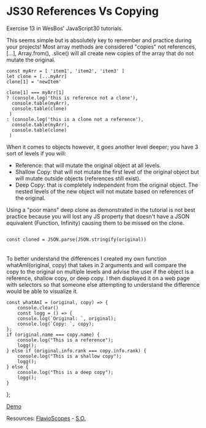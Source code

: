 # JS30 References Vs Copying
Exercise 13 in WesBos' JavaScript30 tutorials. 

This seems simple but is absolutely key to remember and practice during your projects! 
Most array methods are considered "copies" not references, [...], Array.from(), .slice() will all create new copies of the array that do not mutate the original.
    
    const myArr = [ 'item1', 'item2', 'item3' ]
    let clone = [...myArr]
    clone[1] = 'newItem'

    clone[1] === myArr[1] 
    ? (console.log('this is reference not a clone'),
      console.table(myArr),
      console.table(clone)
     )
    : (console.log('this is a clone not a reference'),
      console.table(myArr),
      console.table(clone)
     )

When it comes to objects however, it goes another level deeper; you have 3 sort of levels if you will: 
 <ul>
    <li> Reference: that will mutate the original object at all levels. 
    <li> Shallow Copy: that will not mutate the first level of the original object but will mutate outside objects (references still exist). 
    <li> Deep Copy: that is completely independent from the original object. The nested levels of the new object will not mutate based on references of the original. 
 </ul>

Using a "poor mans" deep clone as demonstrated in the tutorial is not best practice because you will lost any JS property that doesn't have a JSON equivalent (Function, Infinity) causing them to be missed on the clone. 

<code>
const cloned = JSON.parse(JSON.stringify(original))
</code>
<br>
<br>
To better understand the differences I created my own function whatAmI(original, copy) that takes in 2 arguments and will compare the copy to the original on multiple levels and advise the user if the object is a reference, shallow copy, or deep copy. I then displayed it on a web page with selectors so that someone else attempting to understand the difference would be able to visualize it. 

    const whatAmI = (original, copy) => {
        console.clear()
        const logg = () => {
        console.log(`Original: `, original);
        console.log(`Copy: `, copy);
    };
    if (original.name === copy.name) {
        console.log("This is a reference");
        logg();
    } else if (original.info.rank === copy.info.rank) {
        console.log("This is a shallow copy");
        logg();
    } else {
        console.log("This is a deep copy");
        logg();
    }
};

<a href="">Demo</a>

Resources: <a href="https://flaviocopes.com/how-to-clone-javascript-object/">FlavioScopes</a> - <a href="https://stackoverflow.com/questions/4459928/how-to-deep-clone-in-javascript/34624648">S.O.</a>
